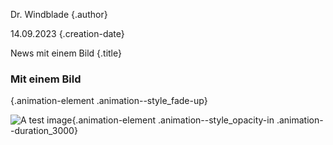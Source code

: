 Dr. Windblade
{.author}

14.09.2023
{.creation-date}

News mit einem Bild
{.title}


### Mit einem Bild
{.animation-element .animation--style_fade-up}

![A test image](./../news/content/assets/christmas.jpg){.animation-element .animation--style_opacity-in .animation--duration_3000}



